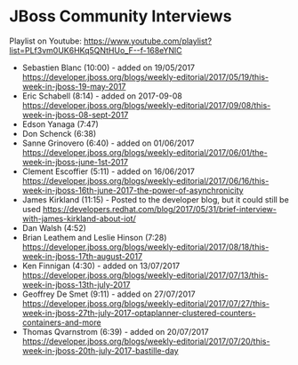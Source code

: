 JBoss Community Interviews
====
Playlist on Youtube: https://www.youtube.com/playlist?list=PLf3vm0UK6HKq5QNtHUo_F--f-168eYNlC

* Sebastien Blanc (10:00) - added on 19/05/2017 https://developer.jboss.org/blogs/weekly-editorial/2017/05/19/this-week-in-jboss-19-may-2017
* Eric Schabell (8:14) - added on 2017-09-08 https://developer.jboss.org/blogs/weekly-editorial/2017/09/08/this-week-in-jboss-08-sept-2017
* Edson Yanaga (7:47)
* Don Schenck (6:38)
* Sanne Grinovero (6:40) - added on 01/06/2017 https://developer.jboss.org/blogs/weekly-editorial/2017/06/01/the-week-in-jboss-june-1st-2017
* Clement Escoffier (5:11) - added on 16/06/2017 https://developer.jboss.org/blogs/weekly-editorial/2017/06/16/this-week-in-jboss-16th-june-2017-the-power-of-asynchronicity
* James Kirkland (11:15) - Posted to the developer blog, but it could still be used https://developers.redhat.com/blog/2017/05/31/brief-interview-with-james-kirkland-about-iot/
* Dan Walsh (4:52)
* Brian Leathem and Leslie Hinson (7:28) https://developer.jboss.org/blogs/weekly-editorial/2017/08/18/this-week-in-jboss-17th-august-2017
* Ken Finnigan (4:30) - added on 13/07/2017 https://developer.jboss.org/blogs/weekly-editorial/2017/07/13/this-week-in-jboss-13th-july-2017
* Geoffrey De Smet (9:11) - added on 27/07/2017 https://developer.jboss.org/blogs/weekly-editorial/2017/07/27/this-week-in-jboss-27th-july-2017-optaplanner-clustered-counters-containers-and-more
* Thomas Qvarnstrom (6:39) - added on 20/07/2017 https://developer.jboss.org/blogs/weekly-editorial/2017/07/20/this-week-in-jboss-20th-july-2017-bastille-day
